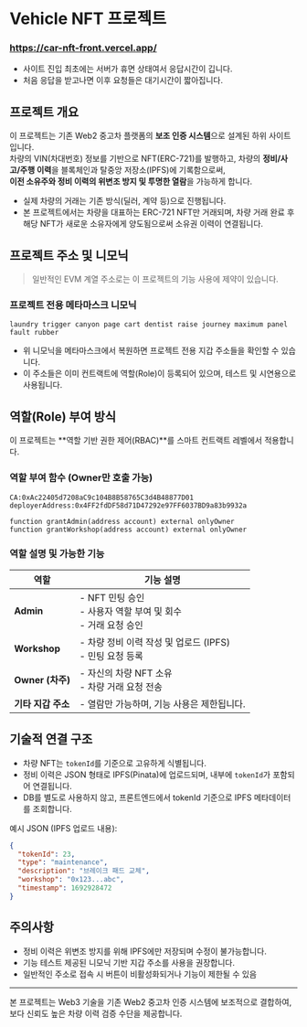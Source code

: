 # Vehicle NFT 프로젝트

### https://car-nft-front.vercel.app/

- 사이트 진입 최초에는 서버가 휴면 상태여서 응답시간이 깁니다.
- 처음 응답을 받고나면 이후 요청들은 대기시간이 짧아집니다.

## 프로젝트 개요

이 프로젝트는 기존 Web2 중고차 플랫폼의 **보조 인증 시스템**으로 설계된 하위 사이트입니다.  
차량의 VIN(차대번호) 정보를 기반으로 NFT(ERC-721)를 발행하고, 차량의 **정비/사고/주행 이력**을 블록체인과 탈중앙 저장소(IPFS)에 기록함으로써,  
**이전 소유주와 정비 이력의 위변조 방지 및 투명한 열람**을 가능하게 합니다.

- 실제 차량의 거래는 기존 방식(딜러, 계약 등)으로 진행됩니다.
- 본 프로젝트에서는 차량을 대표하는 ERC-721 NFT만 거래되며, 차량 거래 완료 후 해당 NFT가 새로운 소유자에게 양도됨으로써 소유권 이력이 연결됩니다.

## 프로젝트 주소 및 니모닉

>  일반적인 EVM 계열 주소로는 이 프로젝트의 기능 사용에 제약이 있습니다.

### 프로젝트 전용 메타마스크 니모닉

```
laundry trigger canyon page cart dentist raise journey maximum panel fault rubber
```

- 위 니모닉을 메타마스크에서 복원하면 프로젝트 전용 지갑 주소들을 확인할 수 있습니다.
- 이 주소들은 이미 컨트랙트에 역할(Role)이 등록되어 있으며, 테스트 및 시연용으로 사용됩니다.

## 역할(Role) 부여 방식

이 프로젝트는 **역할 기반 권한 제어(RBAC)**를 스마트 컨트랙트 레벨에서 적용합니다.

### 역할 부여 함수 (Owner만 호출 가능)

```
CA:0xAc22405d7208aC9c104B8B58765C3d4B48877D01
deployerAddress:0x4FF2fdDF58d71D47292e97FF6037BD9a83b9932a

function grantAdmin(address account) external onlyOwner
function grantWorkshop(address account) external onlyOwner
```

### 역할 설명 및 가능한 기능

| 역할 | 기능 설명 |
|------|-----------|
| **Admin** | - NFT 민팅 승인<br> - 사용자 역할 부여 및 회수<br> - 거래 요청 승인 |
| **Workshop** | - 차량 정비 이력 작성 및 업로드 (IPFS)<br> - 민팅 요청 등록 |
| **Owner (차주)** | - 자신의 차량 NFT 소유<br> - 차량 거래 요청 전송 |
| **기타 지갑 주소** | - 열람만 가능하며, 기능 사용은 제한됩니다. |

## 기술적 연결 구조

- 차량 NFT는 `tokenId`를 기준으로 고유하게 식별됩니다.
- 정비 이력은 JSON 형태로 IPFS(Pinata)에 업로드되며, 내부에 `tokenId`가 포함되어 연결됩니다.
- DB를 별도로 사용하지 않고, 프론트엔드에서 tokenId 기준으로 IPFS 메타데이터를 조회합니다.

예시 JSON (IPFS 업로드 내용):

```json
{
  "tokenId": 23,
  "type": "maintenance",
  "description": "브레이크 패드 교체",
  "workshop": "0x123...abc",
  "timestamp": 1692928472
}
```

## 주의사항

- 정비 이력은 위변조 방지를 위해 IPFS에만 저장되며 수정이 불가능합니다.
- 기능 테스트 제공된 니모닉 기반 지갑 주소를 사용을 권장합니다.
- 일반적인 주소로 접속 시 버튼이 비활성화되거나 기능이 제한될 수 있음

---

본 프로젝트는 Web3 기술을 기존 Web2 중고차 인증 시스템에 보조적으로 결합하여,  
보다 신뢰도 높은 차량 이력 검증 수단을 제공합니다.
